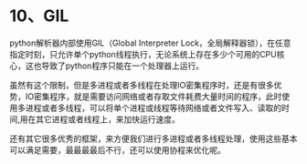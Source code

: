 # 10、GIL

python解析器内部使用GIL（Global Interpreter Lock，全局解释器锁），在任意指定时刻，只允许单个python线程执行，无论系统上存在多少个可用的CPU核心，这也导致了python程序只能在一个处理器上运行。

虽然有这个限制，但是多进程或者多线程在处理IO密集程序时，还是有很多优势，IO密集程序，就是需要访问网络或者存取文件耗费大量时间的程序，此时使用多进程或者多线程，可以将单个进程或线程等待网络或者文件写入、读取的时间,用在其它进程或者线程上，来加快运行速度。

还有其它很多优秀的框架，来方便我们进行多进程或者多线程处理，使用这些基本可以满足需要，最最最最后不行，还可以使用协程来优化呢。

